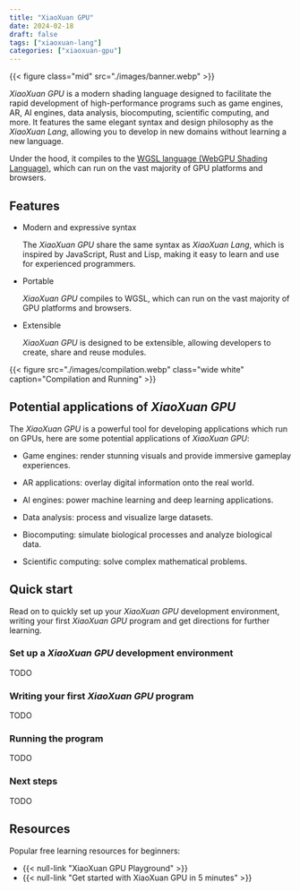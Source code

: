 ```yaml
---
title: "XiaoXuan GPU"
date: 2024-02-18
draft: false
tags: ["xiaoxuan-lang"]
categories: ["xiaoxuan-gpu"]
---
```


{{< figure class="mid" src="./images/banner.webp" >}}

_XiaoXuan GPU_ is a modern shading language designed to facilitate the rapid development of high-performance programs such as game engines, AR, AI engines, data analysis, biocomputing, scientific computing, and more. It features the same elegant syntax and design philosophy as the _XiaoXuan Lang_, allowing you to develop in new domains without learning a new language.

Under the hood, it compiles to the [WGSL language (WebGPU Shading Language)](https://www.w3.org/TR/WGSL/), which can run on the vast majority of GPU platforms and browsers.

## Features

- Modern and expressive syntax

  The _XiaoXuan GPU_ share the same syntax as _XiaoXuan Lang_, which is inspired by JavaScript, Rust and Lisp, making it easy to learn and use for experienced programmers.

- Portable

  _XiaoXuan GPU_ compiles to WGSL, which can run on the vast majority of GPU platforms and browsers.

- Extensible

  _XiaoXuan GPU_ is designed to be extensible, allowing developers to create, share and reuse modules.

{{< figure src="./images/compilation.webp" class="wide white" caption="Compilation and Running" >}}

## Potential applications of _XiaoXuan GPU_

The _XiaoXuan GPU_ is a powerful tool for developing applications which run on GPUs, here are some potential applications of _XiaoXuan GPU_:

- Game engines: render stunning visuals and provide immersive gameplay experiences.

- AR applications: overlay digital information onto the real world.

- AI engines: power machine learning and deep learning applications.

- Data analysis: process and visualize large datasets.

- Biocomputing: simulate biological processes and analyze biological data.

- Scientific computing: solve complex mathematical problems.

## Quick start

Read on to quickly set up your _XiaoXuan GPU_ development environment, writing your first _XiaoXuan GPU_ program and get directions for further learning.

### Set up a _XiaoXuan GPU_ development environment

TODO

### Writing your first _XiaoXuan GPU_ program

TODO

### Running the program

TODO

### Next steps

TODO

## Resources

Popular free learning resources for beginners:

- {{< null-link "XiaoXuan GPU Playground" >}}
- {{< null-link "Get started with XiaoXuan GPU in 5 minutes" >}}
